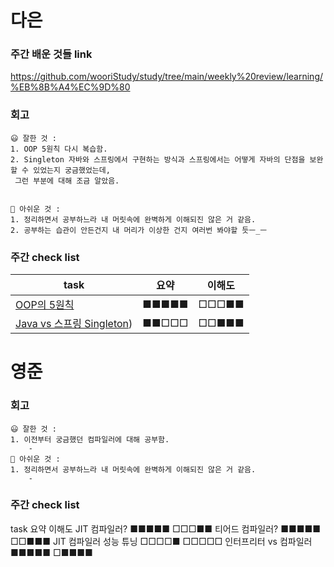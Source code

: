 # 다은
### 주간 배운 것들 link
https://github.com/wooriStudy/study/tree/main/weekly%20review/learning/%EB%8B%A4%EC%9D%80

### 회고
```
😃 잘한 것 :
1. OOP 5원칙 다시 복습함.
2. Singleton 자바와 스프링에서 구현하는 방식과 스프링에서는 어떻게 자바의 단점을 보완할 수 있었는지 궁금했었는데,
 그런 부분에 대해 조금 알았음.

   
🤔 아쉬운 것 :
1. 정리하면서 공부하느라 내 머릿속에 완벽하게 이해되진 않은 거 같음.
2. 공부하는 습관이 안든건지 내 머리가 이상한 건지 여러번 봐야할 듯ㅡ_ㅡ
```
### 주간 check list

| task                                                                                                                                                                                                                  | 요약  | 이해도 |
| --------------------------------------------------------------------------------------------------------------------------------------------------------------------------------------------------------------------- | ----- | ------ |
| [OOP의 5원칙](https://github.com/uneap/tech-note/blob/master/Java/OOP/5%EC%9B%90%EC%B9%99.md)                                                                                                       | ■■■■■ | □□□■■  |
| [Java vs 스프링 Singleton](https://github.com/uneap/tech-note/blob/master/Java/singleton.md))                                         | ■■□□□ | □□■■■  |


# 영준
### 회고
```
😃 잘한 것 :
1. 이전부터 궁금했던 컴파일러에 대해 공부함.
    - 
🤔 아쉬운 것 :
1. 정리하면서 공부하느라 내 머릿속에 완벽하게 이해되진 않은 거 같음.
    -
```
### 주간 check list
task	요약	이해도
JIT 컴파일러?	■■■■■	□□□■■
티어드 컴파일러?	■■■■■	□□■■■
JIT 컴파일러 성능 튜닝	□□□□■	□□□□□
인터프리터 vs 컴파일러	■■■■■	□■■■■

